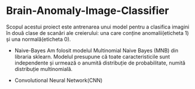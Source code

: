 # Brain-Anomaly-Image-Classifier

Scopul acestui proiect este antrenarea unui model pentru a clasifica imagini în două clase de scanări ale creierului: una care conține anomalii(eticheta 1) și
una normală(eticheta 0).

- Naive-Bayes
Am folosit modelul Multinomial Naive Bayes (MNB) din libraria sklearn.
Modelul presupune că toate caracteristicile sunt independente și urmează o
anumită distribuție de probabilitate, numită distribuție multinomială.

- Convolutional Neural Network(CNN)
